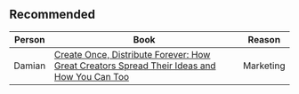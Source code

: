 ## Recommended

| Person | Book                                                                                                                                                                                                                          | Reason    |
| ------ | ----------------------------------------------------------------------------------------------------------------------------------------------------------------------------------------------------------------------------- | --------- |
| Damian | [Create Once, Distribute Forever: How Great Creators Spread Their Ideas and How You Can Too](https://www.amazon.com/Create-Once-Distribute-Forever-Creators-ebook/dp/B0CVSF4JV9/ref=tmm_kin_swatch_0?_encoding=UTF8&qid=&sr=) | Marketing |

